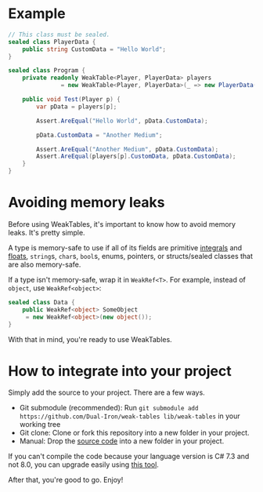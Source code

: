 # Example
```cs
// This class must be sealed.
sealed class PlayerData {
    public string CustomData = "Hello World";
}

sealed class Program {
    private readonly WeakTable<Player, PlayerData> players
               = new WeakTable<Player, PlayerData>(_ => new PlayerData());

    public void Test(Player p) {
        var pData = players[p];

        Assert.AreEqual("Hello World", pData.CustomData);

        pData.CustomData = "Another Medium";

        Assert.AreEqual("Another Medium", pData.CustomData);
        Assert.AreEqual(players[p].CustomData, pData.CustomData);
    }
}
```

# Avoiding memory leaks
Before using WeakTables, it's important to know how to avoid memory leaks. It's pretty simple.

A type is memory-safe to use if all of its fields are primitive [integrals](https://docs.microsoft.com/en-us/dotnet/csharp/language-reference/builtin-types/integral-numeric-types) and [floats](https://docs.microsoft.com/en-us/dotnet/csharp/language-reference/builtin-types/floating-point-numeric-types), `string`s, `char`s, `bool`s, enums, pointers, or structs/sealed classes that are also memory-safe.

If a type isn't memory-safe, wrap it in `WeakRef<T>`. For example, instead of `object`, use `WeakRef<object>`:

```cs
sealed class Data {
    public WeakRef<object> SomeObject 
     = new WeakRef<object>(new object());
}
```

With that in mind, you're ready to use WeakTables.

# How to integrate into your project
Simply add the source to your project. There are a few ways.
- Git submodule (recommended): Run `git submodule add https://github.com/Dual-Iron/weak-tables lib/weak-tables` in your working tree
- Git clone: Clone or fork this repository into a new folder in your project.
- Manual: Drop the [source code](https://github.com/Dual-Iron/weak-tables/archive/refs/heads/master.zip) into a new folder in your project.

If you can't compile the code because your language version is C# 7.3 and not 8.0, you can upgrade easily using [this tool](https://github.com/Dual-Iron/ProjectUpgrader/releases/latest).

After that, you're good to go. Enjoy!
